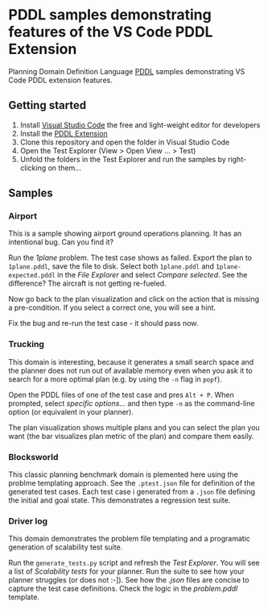 # PDDL samples demonstrating features of the VS Code PDDL Extension

Planning Domain Definition Language [PDDL](https://en.wikipedia.org/wiki/Planning_Domain_Definition_Language) samples demonstrating VS Code PDDL extension features.

## Getting started

1. Install [Visual Studio Code](https://code.visualstudio.com/download) the free and light-weight editor for developers
1. Install the [PDDL Extension](https://marketplace.visualstudio.com/items?itemName=jan-dolejsi.pddl)
1. Clone this repository and open the folder in Visual Studio Code
1. Open the Test Explorer (View > Open View ... > Test)
1. Unfold the folders in the Test Explorer and run the samples by right-clicking on them...

## Samples

### Airport

This is a sample showing airport ground operations planning. It has an intentional bug. Can you find it?

Run the _1plane_ problem. The test case shows as failed. Export the plan to `1plane.pddl`, save the file to disk. Select both `1plane.pddl` and `1plane-expected.pddl` in the _File Explorer_ and select _Compare selected_. See the difference? The aircraft is not getting re-fueled.

Now go back to the plan visualization and click on the action that is missing a pre-condition. If you select a correct one, you will see a hint.

Fix the bug and re-run the test case - it should pass now.

### Trucking

This domain is interesting, because it generates a small search space and the planner does not run out of available memory even when you ask it to search for a more optimal plan (e.g. by using the `-n` flag in `popf`). 

Open the PDDL files of one of the test case and pres `Alt + P`. When prompted, select _specific options..._ and then type `-n` as the command-line option (or equivalent in your planner).

The plan visualization shows multiple plans and you can select the plan you want (the bar visualizes plan metric of the plan) and compare them easily.

### Blocksworld

This classic planning benchmark domain is plemented here using the problme templating approach. See the `.ptest.json` file for definition of the generated test cases. Each test case i generated from a `.json` file defining the initial and goal state.
This demonstrates a regression test suite.

### Driver log

This domain demonstrates the problem file templating and a programatic generation of scalability test suite.

Run the `generate_tests.py` script and refresh the _Test Explorer_. You will see a list of _Scalability tests_ for your planner. Run the suite to see how your planner struggles (or does not :-]). See how the _.json_ files are concise to capture the test case definitions. Check the logic in the _problem.pddl_ template.